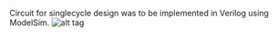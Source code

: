 Circuit for singlecycle design was to be implemented in Verilog using ModelSim.
![alt tag](http://i.imgur.com/76rhuW5.png)